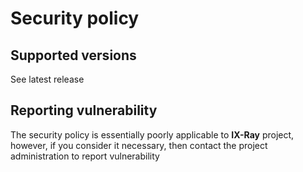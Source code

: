 # Security policy

## Supported versions

See latest release

## Reporting vulnerability

The security policy is essentially poorly applicable to __IX-Ray__ project, however, if you consider it necessary, then contact the project administration to report vulnerability
